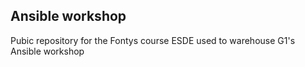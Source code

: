 ## Ansible workshop

Pubic repository for the Fontys course ESDE used to warehouse G1's Ansible workshop
